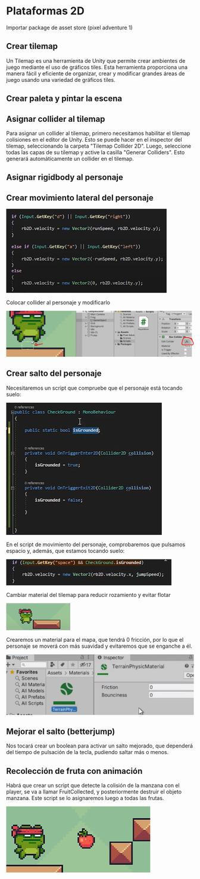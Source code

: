 # Plataformas 2D

Importar package de asset store (pixel adventure 1)

## Crear tilemap

Un Tilemap es una herramienta de Unity que permite crear ambientes de juego mediante el uso de gráficos tiles. Esta herramienta proporciona una manera fácil y eficiente de organizar, crear y modificar grandes áreas de juego usando una variedad de gráficos tiles.

## Crear paleta y pintar la escena

## Asignar collider al tilemap

Para asignar un collider al tilemap, primero necesitamos habilitar el tilemap colisiones en el editor de Unity. Esto se puede hacer en el inspector del tilemap, seleccionando la carpeta "Tilemap Collider 2D". Luego, seleccione todas las capas de su tilemap y active la casilla "Generar Colliders". Esto generará automáticamente un collider en el tilemap.

## Asignar rigidbody al personaje

## Crear movimiento lateral del personaje

![imagen](media/image3.png)

Colocar collider al personaje y modificarlo

![imagen](media/image4.png)

## Crear salto del personaje

Necesitaremos un script que compruebe que el personaje está tocando suelo:

![imagen](media/image5.png)

En el script de movimiento del personaje, comprobaremos que pulsamos espacio y, además, que estamos tocando suelo:

![imagen](media/image6.png)

Cambiar material del tilemap para reducir rozamiento y evitar flotar

![imagen](media/image7.png)

Crearemos un material para el mapa, que tendrá 0 fricción, por lo que el personaje se moverá con más suavidad y evitaremos que se enganche a él.

![imagen](media/image8.png)

## Mejorar el salto (betterjump)

Nos tocará crear un boolean para activar un salto mejorado, que dependerá del tiempo de pulsación de la tecla, pudiendo saltar más o menos.

## Recolección de fruta con animación

Habrá que crear un script que detecte la colisión de la manzana con el player, se va a llamar FruitCollected, y posteriormente destruir el objeto manzana. Este script se lo asignaremos luego a todas las frutas.

![imagen](media/image9.png)
